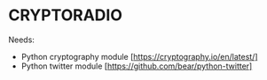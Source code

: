 CRYPTORADIO
===========

Needs:

 * Python cryptography module [https://cryptography.io/en/latest/]
 * Python twitter module  [https://github.com/bear/python-twitter]
